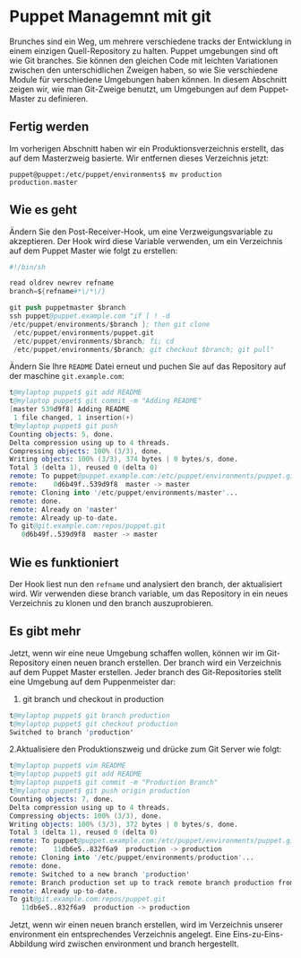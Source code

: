 # Puppet Managemnt mit git

Brunches sind ein Weg, um mehrere verschiedene tracks der Entwicklung in einem einzigen Quell-Repository zu halten.
Puppet umgebungen sind oft wie Git branches.
Sie können den gleichen Code mit leichten Variationen zwischen den unterschidlichen Zweigen haben, so wie Sie verschiedene Module für verschiedene Umgebungen haben können.
In diesem Abschnitt zeigen wir, wie man Git-Zweige benutzt, um Umgebungen auf dem Puppet-Master zu definieren.

## Fertig werden

Im vorherigen Abschnitt haben wir ein Produktionsverzeichnis erstellt, das auf dem Masterzweig basierte. Wir entfernen dieses Verzeichnis jetzt:

`puppet@puppet:/etc/puppet/environments$ mv production production.master`

## Wie es geht

Ändern Sie den Post-Receiver-Hook, um eine Verzweigungsvariable zu akzeptieren.
Der Hook wird diese Variable verwenden, um ein Verzeichnis auf dem Puppet Master wie folgt zu erstellen:

```s
#!/bin/sh

read oldrev newrev refname
branch=${refname#*\/*\/}

git push puppetmaster $branch
ssh puppet@puppet.example.com "if [ ! -d
/etc/puppet/environments/$branch ]; then git clone
 /etc/puppet/environments/puppet.git
 /etc/puppet/environments/$branch; fi; cd
 /etc/puppet/environments/$branch; git checkout $branch; git pull"
```

Ändern Sie Ihre `README` Datei erneut und puchen Sie auf das Repository auf der maschine `git.example.com`:

```s
t@mylaptop puppet$ git add README
t@mylaptop puppet$ git commit -m "Adding README"
[master 539d9f8] Adding README
 1 file changed, 1 insertion(+)
t@mylaptop puppet$ git push
Counting objects: 5, done.
Delta compression using up to 4 threads.
Compressing objects: 100% (3/3), done.
Writing objects: 100% (3/3), 374 bytes | 0 bytes/s, done.
Total 3 (delta 1), reused 0 (delta 0)
remote: To puppet@puppet.example.com:/etc/puppet/environments/puppet.git
remote:    0d6b49f..539d9f8  master -> master
remote: Cloning into '/etc/puppet/environments/master'...
remote: done.
remote: Already on 'master'
remote: Already up-to-date.
To git@git.example.com:repos/puppet.git
   0d6b49f..539d9f8  master -> master
```

## Wie es funktioniert

Der Hook liest nun den `refname` und analysiert den branch, der aktualisiert wird.
Wir verwenden diese branch variable, um das Repository in ein neues Verzeichnis zu klonen und den branch auszuprobieren.

## Es gibt mehr

Jetzt, wenn wir eine neue Umgebung schaffen wollen, können wir im Git-Repository einen neuen branch erstellen.
Der branch wird ein Verzeichnis auf dem Puppet Master erstellen.
Jeder branch des Git-Repositories stellt eine Umgebung auf dem Puppenmeister dar:

1. git branch und checkout in production

```s
t@mylaptop puppet$ git branch production
t@mylaptop puppet$ git checkout production
Switched to branch 'production'
```

2.Aktualisiere den Produktionszweig und drücke zum Git Server wie folgt:

```s
t@mylaptop puppet$ vim README
t@mylaptop puppet$ git add README
t@mylaptop puppet$ git commit -m "Production Branch"
t@mylaptop puppet$ git push origin production
Counting objects: 7, done.
Delta compression using up to 4 threads.
Compressing objects: 100% (3/3), done.
Writing objects: 100% (3/3), 372 bytes | 0 bytes/s, done.
Total 3 (delta 1), reused 0 (delta 0)
remote: To puppet@puppet.example.com:/etc/puppet/environments/puppet.git
remote:    11db6e5..832f6a9  production -> production
remote: Cloning into '/etc/puppet/environments/production'...
remote: done.
remote: Switched to a new branch 'production'
remote: Branch production set up to track remote branch production from origin.
remote: Already up-to-date.
To git@git.example.com:repos/puppet.git
   11db6e5..832f6a9  production -> production
```

Jetzt, wenn wir einen neuen branch erstellen, wird im Verzeichnis unserer environment ein entsprechendes Verzeichnis angelegt.
Eine Eins-zu-Eins-Abbildung wird zwischen environment und branch hergestellt.